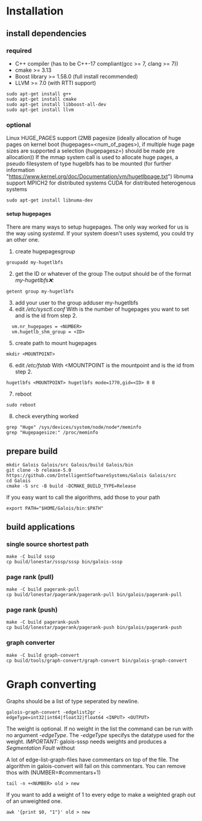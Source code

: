 # Installation

## install dependencies

### required
- C++ compiler (has to be C++-17 compliant(gcc >= 7, clang >= 7))
- cmake >= 3.13
- Boost library >= 1.58.0 (full install recommended)
- LLVM >= 7.0 (with RTTI support)
```
sudo apt-get install g++
sudo apt-get install cmake
sudo apt-get install libboost-all-dev
sudo apt-get install llvm
```

### optional
Linux HUGE_PAGES support (2MB pagesize (ideally allocation of huge pages on kernel boot (hugepages=<num_of_pages>), if multiple huge page sizes are supported a selection (hugepagesz=<size>) should be made pre allocation))
If the mmap system call is used to allocate huge pages, a pseudo filesystem of type hugelbfs has to be mounted (for further information "https://www.kernel.org/doc/Documentation/vm/hugetlbpage.txt")
libnuma support
MPICH2 for distributed systems
CUDA for distributed heterogenous systems
```
sudo apt-get install libnuma-dev
```


#### setup hugepages
There are many ways to setup hugepages. The only way worked for us is the way using *systemd*. If your system doesn't uses systemd, you could try an other one.
1. create hugepagesgroup
```
groupadd my-hugetlbfs
```
2.  get the ID or whatever of the group
The output should be of the format *my-hugetlbfs:x:<ID>:*
```
getent group my-hugetlbfs
```
3. add your user to the group
adduser <USER> my-hugetlbfs
4. edit */etc/sysctl.conf*
With <NUMBER> is the number of hugepages you want to set and <ID> is the id from step 2.
```
  vm.nr_hugepages = <NUMBER>
  vm.hugetlb_shm_group = <ID>
```
5. create path to mount hugepages
```
mkdir <MOUNTPOINT>
```
6. edit */etc/fstab*
With <MOUNTPOINT is the mountpoint and <ID> is the id from step 2.
```
hugetlbfs <MOUNTPOINT> hugetlbfs mode=1770,gid=<ID> 0 0
```
7. reboot
```
sudo reboot
```
8. check everything worked
```
grep "Huge" /sys/devices/system/node/node*/meminfo
grep "Hugepagesize:" /proc/meminfo
```

## prepare build
```
mkdir Galois Galois/src Galois/build Galois/bin
git clone -b release-5.0 https://github.com/IntelligentSoftwareSystems/Galois Galois/src
cd Galois
cmake -S src -B build -DCMAKE_BUILD_TYPE=Release
```
If you easy want to call the algorithms, add those to your path
```
export PATH="$HOME/Galois/bin:$PATH"
```

## build applications

### single source shortest path
```
make -C build sssp
cp build/lonestar/sssp/sssp bin/galois-sssp
```

### page rank (pull)
```
make -C build pagerank-pull
cp build/lonestar/pagerank/pagerank-pull bin/galois/pagerank-pull
```

### page rank (push)
```
make -C build pagerank-push
cp build/lonestar/pagerank/pagerank-push bin/galois/pagerank-push
```

### graph converter
```
make -C build graph-convert
cp build/tools/graph-convert/graph-convert bin/galois-graph-convert
```

# Graph converting
Graphs should be a list of type *<SOURCE> <TARGET> <WEIGHT>* seperated by newline.
```
galois-graph-convert -edgelist2gr -edgeType=int32|int64|float32|float64 <INPUT> <OUTPUT>
```
The weight is optional. If no weight in the list the command can be run with no argument *-edgeType*. The *-edgeType* specifys the datatype used for the weight.
*IMPORTANT:* galois-sssp needs weights and produces a *Segmentation Fault* without

A lot of edge-list-graph-files have commentars on top of the file. The algorithm in galois-convert will fail on this commentars. You can remove thos with (NUMBER=#commentars+1)
```
tail -n +<NUMBER> old > new
```

If you want to add a weight of 1 to every edge to make a weighted graph out of an unweighted one.
```
awk '{print $0, "1"}' old > new
```
